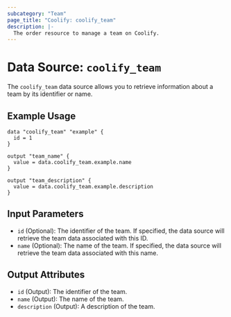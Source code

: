 ```yaml
---
subcategory: "Team"
page_title: "Coolify: coolify_team"
description: |-
  The order resource to manage a team on Coolify.
---
```


# Data Source: `coolify_team`

The `coolify_team` data source allows you to retrieve information about a team by its identifier or name.

## Example Usage

```hcl
data "coolify_team" "example" {
  id = 1
}

output "team_name" {
  value = data.coolify_team.example.name
}

output "team_description" {
  value = data.coolify_team.example.description
}
```

## Input Parameters

- `id` (Optional): The identifier of the team. If specified, the data source will retrieve the team data associated with this ID.
- `name` (Optional): The name of the team. If specified, the data source will retrieve the team data associated with this name.

## Output Attributes

- `id` (Output): The identifier of the team.
- `name` (Output): The name of the team.
- `description` (Output): A description of the team.